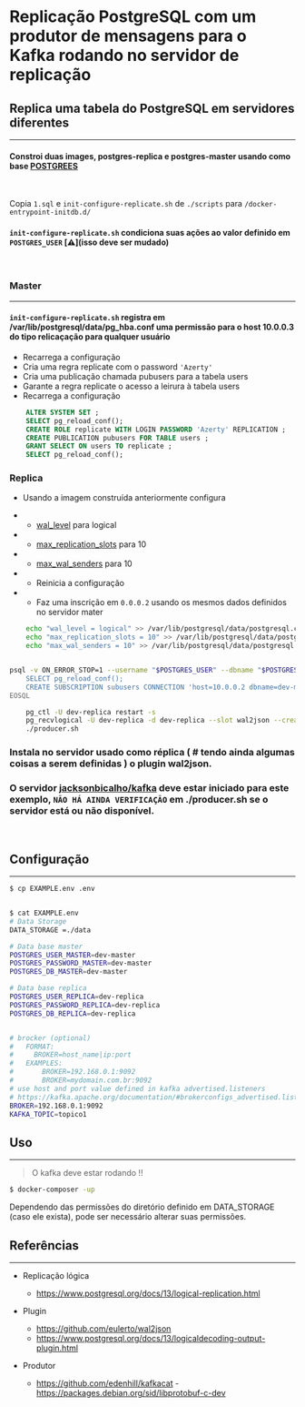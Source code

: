 Replicação PostgreSQL com um produtor de mensagens para o Kafka rodando no servidor de replicação
===

## Replica uma tabela do PostgreSQL em servidores diferentes
---

#### Constroi duas images, postgres-replica e postgres-master usando como base [POSTGREES](https://github.com/docker-library/postgres/blob/03e769531fff4c97cb755e4a608b24935ceeee27/13/Dockerfile)
<br />

Copia `1.sql` e `init-configure-replicate.sh` de `./scripts` para `/docker-entrypoint-initdb.d/`
<br />

#### `init-configure-replicate.sh` condiciona suas ações ao valor definido em `POSTGRES_USER` [:warning:](isso deve ser mudado)
<br />

### Master
---

#### `init-configure-replicate.sh` registra em /var/lib/postgresql/data/pg_hba.conf uma permissão para o host 10.0.0.3 do tipo relicaçação para qualquer usuário
* Recarrega a configuração
* Cria uma regra replicate com o password `'Azerty'`
* Cria uma publicação chamada pubusers para a tabela users
* Garante a regra replicate o acesso a leirura à tabela users
* Recarrega a configuração

```sql
    ALTER SYSTEM SET ;
    SELECT pg_reload_conf();
    CREATE ROLE replicate WITH LOGIN PASSWORD 'Azerty' REPLICATION ;
    CREATE PUBLICATION pubusers FOR TABLE users ;
    GRANT SELECT ON users TO replicate ;
    SELECT pg_reload_conf();

```


### Replica

* Usando a imagem construída anteriormente configura

* * [wal_level](https://www.postgresql.org/docs/13/runtime-config-wal.html) para logical

* * [max_replication_slots](https://www.postgresql.org/docs/13/runtime-config-replication.html) para 10

* * [max_wal_senders](https://www.postgresql.org/docs/13/runtime-config-replication.html) para 10

* * Reinicia a configuração
* * Faz uma inscrição em `0.0.0.2` usando os mesmos dados definidos no servidor mater


```bash
    echo "wal_level = logical" >> /var/lib/postgresql/data/postgresql.conf
    echo "max_replication_slots = 10" >> /var/lib/postgresql/data/postgresql.conf
    echo "max_wal_senders = 10" >> /var/lib/postgresql/data/postgresql.conf


psql -v ON_ERROR_STOP=1 --username "$POSTGRES_USER" --dbname "$POSTGRES_DB" <<-EOSQL
    SELECT pg_reload_conf();
    CREATE SUBSCRIPTION subusers CONNECTION 'host=10.0.0.2 dbname=dev-master user=replicate password=Azerty' PUBLICATION pubusers ;
EOSQL

    pg_ctl -U dev-replica restart -s
    pg_recvlogical -U dev-replica -d dev-replica --slot wal2json --create-slot -P wal2json
    ./producer.sh
```


### Instala no servidor usado como réplica ( # tendo ainda algumas coisas a serem definidas ) o plugin wal2json.

### O servidor [jacksonbicalho/kafka](https://github.com/jacksonbicalho/kafka) deve estar iniciado para este exemplo, `NÃO HÁ AINDA VERIFICAÇÃO` em ./producer.sh se o servidor está ou não disponível.
<br />


## Configuração
---

```bash
$ cp EXAMPLE.env .env


$ cat EXAMPLE.env
# Data Storage
DATA_STORAGE =./data

# Data base master
POSTGRES_USER_MASTER=dev-master
POSTGRES_PASSWORD_MASTER=dev-master
POSTGRES_DB_MASTER=dev-master

# Data base replica
POSTGRES_USER_REPLICA=dev-replica
POSTGRES_PASSWORD_REPLICA=dev-replica
POSTGRES_DB_REPLICA=dev-replica


# brocker (optional)
#   FORMAT:
#     BROKER=host_name|ip:port
#   EXAMPLES:
#       BROKER=192.168.0.1:9092
#       BROKER=mydomain.com.br:9092
# use host and port value defined in kafka advertised.listeners
# https://kafka.apache.org/documentation/#brokerconfigs_advertised.listeners
BROKER=192.168.0.1:9092
KAFKA_TOPIC=topico1
```

## Uso
---
  > O kafka deve estar rodando !!
```bash
$ docker-composer -up
```
Dependendo das permissões do diretório definido em DATA_STORAGE (caso ele exista), pode ser necessário alterar suas permissões.

## Referências
---

* Replicação lógica
   - https://www.postgresql.org/docs/13/logical-replication.html


* Plugin
  - https://github.com/eulerto/wal2json
  - https://www.postgresql.org/docs/13/logicaldecoding-output-plugin.html


* Produtor
  - https://github.com/edenhill/kafkacat
  -https://packages.debian.org/sid/libprotobuf-c-dev
